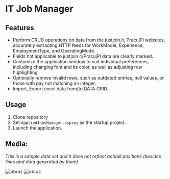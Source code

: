 # IT Job Manager

## Features

- Perform CRUD operations on data from the justjoin.it, PracujPl websites, accurately extracting HTTP feeds for WorkModel, Experience, EmploymentType, and OperatingMode.
- Fields not applicable to justjoin.it/PracujPl data are clearly marked.
- Customize the application window to suit individual preferences, including changing font and its color, as well as adjusting row highlighting.
- Optionally remove invalid rows, such as outdated entries, null values, or those with pay not matching an integer.
- Import, Export excel data from/to DATA GRID.

## Usage

1. Clone repository
2. Set `AppliedJobsManager.csproj` as the startup project.
3. Launch the application.

## Media: 
_This is a sample data set and it does not reflect actuall positions (besides links and data generated by them)_

![obraz](https://github.com/SebastianDrela2/AppliedJobsManager/assets/107455395/519e04ad-4a7e-4513-9fdf-6c10c7b56c6e)
![obraz](https://github.com/SebastianDrela2/AppliedJobsManager/assets/107455395/52d7afd7-bb48-4f66-8da8-3ee074800600)


